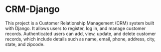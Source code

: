 # CRM-Django
This project is a Customer Relationship Management (CRM) system built with Django. It allows users to register, log in, and manage customer records. Authenticated users can add, view, update, and delete customer records, which include details such as name, email, phone, address, city, state, and zipcode.
